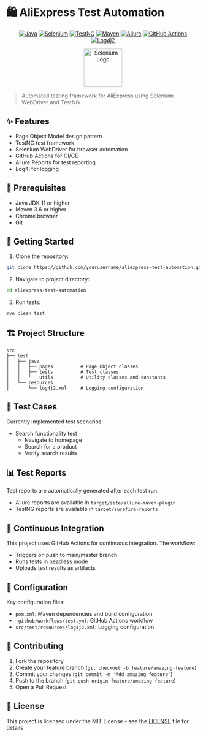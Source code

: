 # 🛍️ AliExpress Test Automation

<div align="center">

[![Java](https://img.shields.io/badge/Java-11-orange.svg?style=for-the-badge&logo=java)](https://www.oracle.com/java/)
[![Selenium](https://img.shields.io/badge/Selenium-4.16.1-green.svg?style=for-the-badge&logo=selenium)](https://www.selenium.dev/)
[![TestNG](https://img.shields.io/badge/TestNG-7.8.0-orange.svg?style=for-the-badge&logo=testng)](https://testng.org/)
[![Maven](https://img.shields.io/badge/Maven-3.8.1-red.svg?style=for-the-badge&logo=apache-maven)](https://maven.apache.org/)
[![Allure](https://img.shields.io/badge/Allure-2.24.0-yellow.svg?style=for-the-badge&logo=qameta)](http://allure.qatools.ru/)
[![GitHub Actions](https://img.shields.io/badge/GitHub%20Actions-CI/CD-blue.svg?style=for-the-badge&logo=github-actions)](https://github.com/features/actions)
[![Log4j2](https://img.shields.io/badge/Log4j2-2.20.0-blue.svg?style=for-the-badge&logo=apache)](https://logging.apache.org/log4j/2.x/)

  <img src="https://www.selenium.dev/images/selenium_logo_square_green.png" alt="Selenium Logo" width="100"/>

</div>

> Automated testing framework for AliExpress using Selenium WebDriver and TestNG

## ✨ Features

- Page Object Model design pattern
- TestNG test framework
- Selenium WebDriver for browser automation
- GitHub Actions for CI/CD
- Allure Reports for test reporting
- Log4j for logging

## 🔧 Prerequisites

- Java JDK 11 or higher
- Maven 3.6 or higher
- Chrome browser
- Git

## 🚀 Getting Started

1. Clone the repository:
```bash
git clone https://github.com/yourusername/aliexpress-test-automation.git
```

2. Navigate to project directory:
```bash
cd aliexpress-test-automation
```

3. Run tests:
```bash
mvn clean test
```

## 🏗️ Project Structure

```
src
├── test
│   ├── java
│   │   ├── pages          # Page Object classes
│   │   ├── tests          # Test classes
│   │   └── utils          # Utility classes and constants
│   └── resources
│       └── log4j2.xml     # Logging configuration
```

## 🧪 Test Cases

Currently implemented test scenarios:
- Search functionality test
  - Navigate to homepage
  - Search for a product
  - Verify search results

## 📊 Test Reports

Test reports are automatically generated after each test run:
- Allure reports are available in `target/site/allure-maven-plugin`
- TestNG reports are available in `target/surefire-reports`

## 🔄 Continuous Integration

This project uses GitHub Actions for continuous integration. The workflow:
- Triggers on push to main/master branch
- Runs tests in headless mode
- Uploads test results as artifacts

## 📝 Configuration

Key configuration files:
- `pom.xml`: Maven dependencies and build configuration
- `.github/workflows/test.yml`: GitHub Actions workflow
- `src/test/resources/log4j2.xml`: Logging configuration

## 🤝 Contributing

1. Fork the repository
2. Create your feature branch (`git checkout -b feature/amazing-feature`)
3. Commit your changes (`git commit -m 'Add amazing feature'`)
4. Push to the branch (`git push origin feature/amazing-feature`)
5. Open a Pull Request

## 📜 License

This project is licensed under the MIT License - see the [LICENSE](LICENSE) file for details
